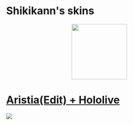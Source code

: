# Shikikann's skins
<p align="center">
<a href="https://osu.ppy.sh/users/19478149">
  <img src="https://a.ppy.sh/19478149"  
       width="150"
       height="150"></a>
  
# [Aristia(Edit) + Hololive](https://drive.google.com/file/d/1QbyDzk5ELrfpWPtbE9Od0NmnW9w_8tWN/view?usp=sharing)
[![](https://cdn.discordapp.com/attachments/1118417265088528384/1165586301429481513/image.png)](https://drive.google.com/file/d/1QbyDzk5ELrfpWPtbE9Od0NmnW9w_8tWN/view?usp=sharing)  
